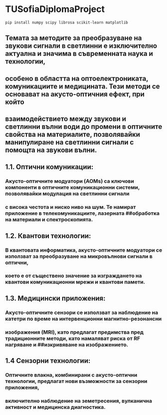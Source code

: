 # TUSofiaDiplomaProject

```bash
pip install numpy scipy librosa scikit-learn matplotlib
```


## Темата за методите за преобразуване на звукови сигнали в светлинни е изключително актуална и значима в съвременната наука и технологии, 
## особено в областта на оптоелектрониката, комуникациите и медицината. Тези методи се основават на акусто-оптичния ефект, при който 
## взаимодействието между звукови и светлинни вълни води до промени в оптичните свойства на материалите, позволявайки манипулиране на светлинни сигнали с помощта на звукови вълни.


## 1.1. Оптични комуникации: 
### Акусто-оптичните модуатори (AOMs) са ключови компоненти в оптичните комуникационни системи, позволявайки модулация на светлинни сигнали 
### с висока честота и ниско ниво на шум. Те намират приложение в телекомуникациите, лазерната ##обработка на материали и спектроскопията.


## 1.2. Квантови технологии: 
### В квантовата информатика, акусто-оптичните модуатори се използват за преобразуване на микровълнови сигнали в оптични, 
### което е от съществено значение за изграждането на квантови комуникационни мрежи и квантови памети.


## 1.3. Медицински приложения: 
### Акусто-оптичните сензори се използват за наблюдение на катетри по време на интервенционни магнитно-резонансни
### изображения (MRI), като предлагат предимства пред традиционните методи, като намаляват риска от RF нагряване и ##изкривяване на изображението.


## 1.4 Сензорни технологии: 
### Оптичните влакна, комбинирани с акусто-оптични технологии, предлагат нови възможности за сензорни приложения, 
### включително наблюдение на земетресения, вулканична активност и медицинска диагностика.
